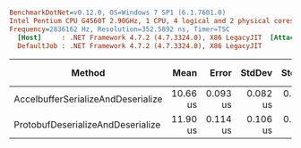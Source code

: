 ``` ini

BenchmarkDotNet=v0.12.0, OS=Windows 7 SP1 (6.1.7601.0)
Intel Pentium CPU G4560T 2.90GHz, 1 CPU, 4 logical and 2 physical cores
Frequency=2836162 Hz, Resolution=352.5892 ns, Timer=TSC
  [Host]     : .NET Framework 4.7.2 (4.7.3324.0), X86 LegacyJIT  [AttachedDebugger]
  DefaultJob : .NET Framework 4.7.2 (4.7.3324.0), X86 LegacyJIT


```
|                             Method |     Mean |    Error |   StdDev |   StdErr |      Min |       Q1 |   Median |       Q3 |      Max |     Op/s |  Gen 0 | Gen 1 | Gen 2 | Allocated |
|----------------------------------- |---------:|---------:|---------:|---------:|---------:|---------:|---------:|---------:|---------:|---------:|-------:|------:|------:|----------:|
| AccelbufferSerializeAndDeserialize | 10.66 us | 0.093 us | 0.082 us | 0.022 us | 10.57 us | 10.60 us | 10.63 us | 10.72 us | 10.85 us | 93,790.7 | 1.1902 |     - |     - |   1.84 KB |
|  ProtobufDeserializeAndDeserialize | 11.90 us | 0.114 us | 0.106 us | 0.027 us | 11.78 us | 11.82 us | 11.88 us | 12.03 us | 12.07 us | 84,001.9 | 1.9836 |     - |     - |   3.06 KB |
